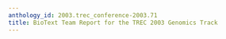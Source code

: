 ```yaml
---
anthology_id: 2003.trec_conference-2003.71
title: BioText Team Report for the TREC 2003 Genomics Track
---
```

